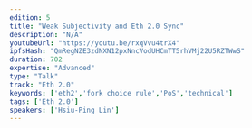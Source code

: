 ```yaml
---
edition: 5
title: "Weak Subjectivity and Eth 2.0 Sync"
description: "N/A"
youtubeUrl: "https://youtu.be/rxqVvu4trX4"
ipfsHash: "QmRegNZE3zdNXN12pxNncVodUHCmTT5rhVMj22U5RZTWwS"
duration: 702
expertise: "Advanced"
type: "Talk"
track: "Eth 2.0"
keywords: ['eth2','fork choice rule','PoS','technical']
tags: ['Eth 2.0']
speakers: ['Hsiu-Ping Lin']
---
```

